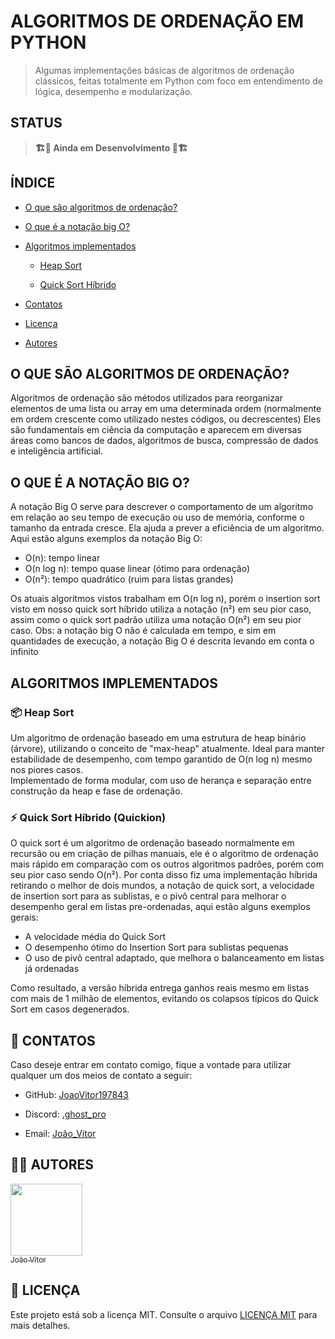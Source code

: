 # ALGORITMOS DE ORDENAÇÃO EM PYTHON

> Algumas implementações básicas de algoritmos de ordenação clássicos, feitas totalmente em Python com foco em entendimento de lógica, desempenho e modularização.

## STATUS

> **🏗️🚧 Ainda em Desenvolvimento 🚧🏗️**

## ÍNDICE

* [O que são algoritmos de ordenação?](#o-que-são-algoritmos-de-ordenação)

* [O que é a notação big O?](#o-que-é-a-notação-big-o)

* [Algoritmos implementados](#algoritmos-implementados)

  * [Heap Sort](#-heap-sort)

  * [Quick Sort Híbrido](#-quick-sort-híbrido-quickion)

* [Contatos](#-contatos)

* [Licença](#-licença)

* [Autores](#-autores)

## O QUE SÃO ALGORITMOS DE ORDENAÇÃO?

Algoritmos de ordenação são métodos utilizados para reorganizar elementos de uma lista ou array em uma determinada ordem (normalmente em ordem crescente como utilizado nestes códigos, ou decrescentes) Eles são fundamentais em ciência da computação e aparecem em diversas áreas como bancos de dados, algoritmos de busca, compressão de dados e inteligência artificial.

## O QUE É A NOTAÇÃO BIG O?

A notação Big O serve para descrever o comportamento de um algoritmo em relação ao seu tempo de execução ou uso de memória, conforme o tamanho da entrada cresce. Ela ajuda a prever a eficiência de um algoritmo. Aqui estão alguns exemplos da notação Big O:

* O(n): tempo linear
* O(n log n): tempo quase linear (ótimo para ordenação)
* O(n²): tempo quadrático (ruim para listas grandes)

Os atuais algoritmos vistos trabalham em O(n log n), porém o insertion sort visto em nosso quick sort híbrido utiliza a notação (n²) em seu pior caso, assim como o quick sort padrão utiliza uma notação O(n²) em seu pior caso.
Obs: a notação big O não é calculada em tempo, e sim em quantidades de execução, a notação Big O é descrita levando em conta o infinito

## ALGORITMOS IMPLEMENTADOS

### 📦 Heap Sort

Um algoritmo de ordenação baseado em uma estrutura de heap binário (árvore), utilizando o conceito de "max-heap" atualmente. Ideal para manter estabilidade de desempenho, com tempo garantido de O(n log n) mesmo nos piores casos.  
Implementado de forma modular, com uso de herança e separação entre construção da heap e fase de ordenação.

### ⚡ Quick Sort Híbrido (Quickion)

O quick sort é um algoritmo de ordenação baseado normalmente em recursão ou em criação de pilhas manuais, ele é o algoritmo de ordenação mais rápido em comparação com os outros algoritmos padrões, porém com seu pior caso sendo O(n²).
Por conta disso fiz uma implementação híbrida retirando o melhor de dois mundos, a notação de quick sort, a velocidade de insertion sort para as sublistas, e o pivô central para melhorar o desempenho geral em listas pre-ordenadas, aqui estão alguns exemplos gerais:

* A velocidade média do Quick Sort
* O desempenho ótimo do Insertion Sort para sublistas pequenas
* O uso de pivô central adaptado, que melhora o balanceamento em listas já ordenadas

Como resultado, a versão híbrida entrega ganhos reais mesmo em listas com mais de 1 milhão de elementos, evitando os colapsos típicos do Quick Sort em casos degenerados.

## 🤳 CONTATOS

Caso deseje entrar em contato comigo, fique a vontade para utilizar qualquer um dos meios de contato a seguir:

* GitHub: [JoaoVitor197843](https://github.com/JoaoVitor197843)

* Discord: [.ghost_pro](https://discord.com/)

* Email: [João_Vitor](mailto:jv2093809@gmail.com?subject=Algoritmos%20de%20Ordenação&body=Olá!%20Gostaria%20de%20falar%20sobre%20seu%20projeto...)

## 👨‍💻 AUTORES

[<img loading="lazy" src="https://avatars.githubusercontent.com/u/118195418?v=4" width=115><br><sub>João Vitor</sub>](https://github.com/JoaoVitor197843)

## 📄 LICENÇA

Este projeto está sob a licença MIT. Consulte o arquivo [LICENÇA MIT](LICENSE) para mais detalhes.
